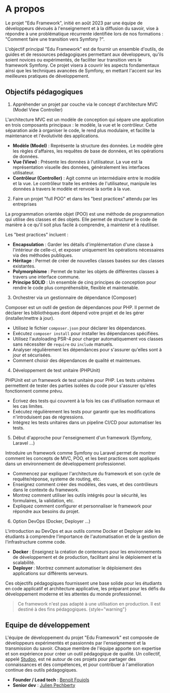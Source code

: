 # A propos

Le projet "Edu Framework", initié en août 2023 par une équipe de développeurs dévoués à l'enseignement et à la diffusion du savoir, vise à répondre à une problématique récurrente identifiée lors de nos formations : "Comment faire une transition vers Symfony ?".

L'objectif principal "Edu Framework" est de fournir un ensemble d'outils, de guides et de ressources pédagogiques permettant aux développeurs, qu'ils soient novices ou expérimentés, de faciliter leur transition vers le framework Symfony. Ce projet visera à couvrir les aspects fondamentaux ainsi que les techniques avancées de Symfony, en mettant l'accent sur les meilleures pratiques de développement.

## Objectifs pédagogiques

1. Appréhender un projet par couche via le concept d'architecture MVC (Model View Controller)

L'architecture MVC est un modèle de conception qui sépare une application en trois composants principaux : le modèle, la vue et le contrôleur. Cette séparation aide à organiser le code, le rend plus modulaire, et facilite la maintenance et l'évolutivité des applications.

- **Modèle (Model)** : Représente la structure des données. Le modèle gère les règles d'affaires, les requêtes de base de données, et les opérations de données.
- **Vue (View)** : Présente les données à l'utilisateur. La vue est la représentation visuelle des données, généralement les interfaces utilisateur.
- **Contrôleur (Controller)** : Agit comme un intermédiaire entre le modèle et la vue. Le contrôleur traite les entrées de l'utilisateur, manipule les données à travers le modèle et renvoie la sortie à la vue.

2. Faire un projet "full POO" et dans les "best practices" attendu par les entreprises

La programmation orientée objet (POO) est une méthode de programmation qui utilise des classes et des objets. Elle permet de structurer le code de manière à ce qu'il soit plus facile à comprendre, à maintenir et à réutiliser.

Les "best practices" incluent :

- **Encapsulation** : Garder les détails d'implémentation d'une classe à l'intérieur de celle-ci, et exposer uniquement les opérations nécessaires via des méthodes publiques.
- **Héritage** : Permet de créer de nouvelles classes basées sur des classes existantes.
- **Polymorphisme** : Permet de traiter les objets de différentes classes à travers une interface commune.
- **Principe SOLID** : Un ensemble de cinq principes de conception pour rendre le code plus compréhensible, flexible et maintenable.

3. Orchestrer via un gestionnaire de dépendance (Composer)

Composer est un outil de gestion de dépendances pour PHP. Il permet de déclarer les bibliothèques dont dépend votre projet et de les gérer (installer/mettre à jour).

- Utilisez le fichier `composer.json` pour déclarer les dépendances.
- Exécutez `composer install` pour installer les dépendances spécifiées.
- Utilisez l'autoloading PSR-4 pour charger automatiquement vos classes sans nécessiter de `require` ou `include` manuels.
- Analyser régulièrement les dépendances pour s'assurer qu'elles sont à jour et sécurisées.
- Comment choisir des dépendances de qualité et maintenues.

4. Développement de test unitaire (PHPUnit)

PHPUnit est un framework de test unitaire pour PHP. Les tests unitaires permettent de tester des parties isolées du code pour s'assurer qu'elles fonctionnent comme prévu.

- Écrivez des tests qui couvrent à la fois les cas d'utilisation normaux et les cas limites.
- Exécutez régulièrement les tests pour garantir que les modifications n'introduisent pas de régressions.
- Intégrez les tests unitaires dans un pipeline CI/CD pour automatiser les tests.

5. Début d'approche pour l'enseignement d'un framework (Symfony, Laravel ...)

Introduire un framework comme Symfony ou Laravel permet de montrer comment les concepts de MVC, POO, et les best practices sont appliqués dans un environnement de développement professionnel.

- Commencez par expliquer l'architecture du framework et son cycle de requête/réponse, systeme de routing, etc.
- Enseignez comment créer des modèles, des vues, et des contrôleurs dans le contexte du framework.
- Montrez comment utiliser les outils intégrés pour la sécurité, les formulaires, la validation, etc.
- Expliquez comment configurer et personnaliser le framework pour répondre aux besoins du projet.

6. Option DevOps (Docker, Deployer ...)

L'introduction au DevOps et aux outils comme Docker et Deployer aide les étudiants à comprendre l'importance de l'automatisation et de la gestion de l'infrastructure comme code.

- **Docker** : Enseignez la création de conteneurs pour les environnements de développement et de production, facilitant ainsi le déploiement et la scalabilité.
- **Deployer** : Montrez comment automatiser le déploiement des applications sur différents serveurs.

Ces objectifs pédagogiques fournissent une base solide pour les étudiants en code applicatif et architecture applicative, les préparant pour les défis du développement moderne et les attentes du monde professionnel.


> Ce framework n'est pas adapté à une utilisation en production. Il est destiné à des fins pédagogiques.
{style="warning"}

## Equipe de développement
L'équipe de développement du projet "Edu Framework" est composée de développeurs expérimentés et passionnés par l'enseignement et la transmission du savoir.
Chaque membre de l'équipe apporte son expertise et son expérience pour créer un outil pédagogique de qualité.
Un collectif, appelé [Studoo](https://github.com/studoo-app), est né autour de ces projets pour partager des connaissances et des compétences, et pour contribuer à l'amélioration continue des outils pédagogiques.

- **Founder / Lead tech** : [Benoit Foujols](https://github.com/bfoujols)
- **Senior dev** : [Julien Pechberty](https://github.com/JPechberty)